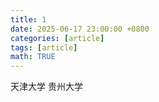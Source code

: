 ```yaml
---
title: 1
date: 2025-06-17 23:00:00 +0800
categories: [article]
tags: [article]
math: TRUE
---
```


天津大学
贵州大学
